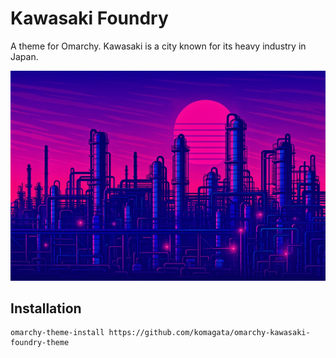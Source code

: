 # Kawasaki Foundry

A theme for Omarchy.
Kawasaki is a city known for its heavy industry in Japan.

![background](backgrounds/kawasaki-foundry.png)

## Installation

```
omarchy-theme-install https://github.com/komagata/omarchy-kawasaki-foundry-theme
```
